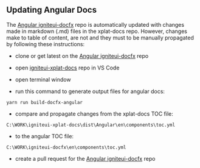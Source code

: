 
## Updating Angular Docs

The [Angular igniteui-docfx](https://github.com/IgniteUI/igniteui-docfx) repo is automatically updated with changes made in markdown (.md) files in the xplat-docs repo. However, changes make to table of content, are not and they must to be manually propagated by following these instructions:

- clone or get latest on the [Angular igniteui-docfx](https://github.com/IgniteUI/igniteui-docfx) repo

- open [igniteui-xplat-docs](https://github.com/IgniteUI/igniteui-xplat-docs) repo in VS Code

- open terminal window

- run this command to generate output files for angular docs:
```
yarn run build-docfx-angular
```

- compare and propagate changes from the xplat-docs TOC file: 
```
C:\WORK\igniteui-xplat-docs\dist\Angular\en\components\toc.yml 
``` 

- to the angular TOC file:
``` 
C:\WORK\igniteui-docfx\en\components\toc.yml
``` 

- create a pull request for the [Angular igniteui-docfx](https://github.com/IgniteUI/igniteui-docfx) repo